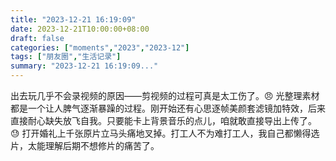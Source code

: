 ```yaml
---
title: "2023-12-21 16:19:09"
date: 2023-12-21T10:00:00+08:00
draft: false
categories: ["moments","2023","2023-12"]
tags: ["朋友圈","生活记录"]
summary: "2023-12-21 16:19:09..."
---
```


出去玩几乎不会录视频的原因——剪视频的过程可真是太工伤了。😠 光整理素材都是一个让人脾气逐渐暴躁的过程。刚开始还有心思逐帧美颜套滤镜加特效，后来直接耐心缺失放飞自我。只要能卡上背景音乐的点儿，咱就敢直接导出上传了。😓 打开婚礼上千张原片立马头痛地叉掉。打工人不为难打工人，我自己都懒得选片，太能理解后期不想修片的痛苦了。

